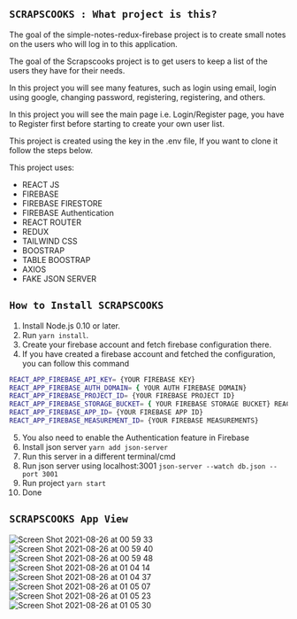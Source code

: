 ## `SCRAPSCOOKS : What project is this?`

The goal of the simple-notes-redux-firebase project is to create small notes on the users who will log in to this application.

The goal of the Scrapscooks project is to get users to keep a list of the users they have for their needs.

In this project you will see many features, such as login using email, login using google, changing password, registering, registering, and others.

In this project you will see the main page i.e. Login/Register page, you have to Register first before starting to create your own user list.

This project is created using the key in the .env file, If you want to clone it follow the steps below.

This project uses:
- REACT JS
- FIREBASE
- FIREBASE FIRESTORE
- FIREBASE Authentication
- REACT ROUTER
- REDUX
- TAILWIND CSS
- BOOSTRAP
- TABLE BOOSTRAP
- AXIOS
- FAKE JSON SERVER

## `How to Install SCRAPSCOOKS`

1. Install Node.js 0.10 or later.
2. Run `yarn install`.
3. Create your firebase account and fetch firebase configuration there.
4. If you have created a firebase account and fetched the configuration, you can follow this command
``` bash
REACT_APP_FIREBASE_API_KEY= {YOUR FIREBASE KEY}
REACT_APP_FIREBASE_AUTH_DOMAIN= { YOUR AUTH FIREBASE DOMAIN}
REACT_APP_FIREBASE_PROJECT_ID= {YOUR FIREBASE PROJECT ID}
REACT_APP_FIREBASE_STORAGE_BUCKET= { YOUR FIREBASE STORAGE BUCKET} REACT_APP_FIREBASE_MESSAGING_SENDER_ID= { YOUR FIREBASE MESSENGER ID}
REACT_APP_FIREBASE_APP_ID= {YOUR FIREBASE APP ID}
REACT_APP_FIREBASE_MEASUREMENT_ID= {YOUR FIREBASE MEASUREMENTS}
```
5. You also need to enable the Authentication feature in Firebase
6. Install json server `yarn add json-server`
7. Run this server in a different terminal/cmd
8. Run json server using localhost:3001 `json-server --watch db.json --port 3001`
9. Run project `yarn start`
10. Done

## `SCRAPSCOOKS App View`
![Screen Shot 2021-08-26 at 00 59 33](https://user-images.githubusercontent.com/43536639/131166211-55de711f-b124-4900-8ba5-58fc611c1ea7.png)
![Screen Shot 2021-08-26 at 00 59 40](https://user-images.githubusercontent.com/43536639/131166225-028fc28f-7ccd-4ad0-a168-30a1a8a92f2e.png)
![Screen Shot 2021-08-26 at 00 59 48](https://user-images.githubusercontent.com/43536639/131166230-fed13beb-c182-4c45-ba46-d46906fd1629.png)
![Screen Shot 2021-08-26 at 01 04 14](https://user-images.githubusercontent.com/43536639/131166234-98feddea-ccb0-41e0-8193-611e734a2525.png)
![Screen Shot 2021-08-26 at 01 04 37](https://user-images.githubusercontent.com/43536639/131166236-54790441-1940-4792-9d1f-540db81b9037.png)
![Screen Shot 2021-08-26 at 01 05 07](https://user-images.githubusercontent.com/43536639/131166240-28214817-6391-4ecc-bc8c-9811f0a6246e.png)
![Screen Shot 2021-08-26 at 01 05 23](https://user-images.githubusercontent.com/43536639/131166244-22f4af0b-071d-4397-8531-df99dfa3fb1f.png)
![Screen Shot 2021-08-26 at 01 05 30](https://user-images.githubusercontent.com/43536639/131166247-724a830f-1daa-4959-a834-43b7de10e6bb.png)

